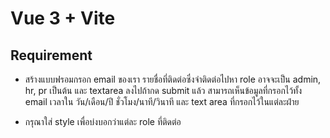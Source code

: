 # Vue 3 + Vite

## Requirement

- สร้างแบบฟรอมกรอก email ของเรา รายชื่อที่ติดต่อซึ่งจำติดต่อไปหา role  อาจจะเป็น admin, hr, pr เป็นต้น และ textarea ลงไปถ้ากด submit แล้ว สามารถเห็นข้อมูลที่กรอกไว้ทั้ง email เวลาใน​ วัน/เดือน/ปี ชั่วโมง/นาที/วินาที และ text area ที่กรอกไว้ในแต่ละฝ่าย

- กรุณาใส่ style เพื่อบ่งบอกว่าแต่ละ role ที่ติดต่อ
